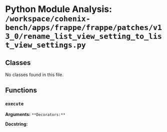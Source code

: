 # Python Module Analysis: `/workspace/cohenix-bench/apps/frappe/frappe/patches/v13_0/rename_list_view_setting_to_list_view_settings.py`

## Classes

No classes found in this file.


## Functions

### `execute`
**Arguments:** ``
**Decorators:** ``

**Docstring:**
```

```

